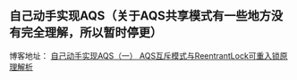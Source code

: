 ## 自己动手实现AQS（关于AQS共享模式有一些地方没有完全理解，所以暂时停更）
博客地址：
[自己动手实现AQS（一） AQS互斥模式与ReentrantLock可重入锁原理解析](https://www.cnblogs.com/xiaoxiongcanguan/p/15158618.html)